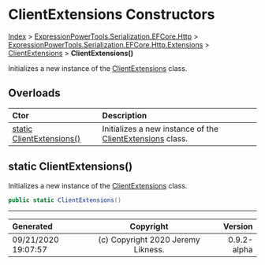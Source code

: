 ﻿# ClientExtensions Constructors

[Index](../index.md) > [ExpressionPowerTools.Serialization.EFCore.Http](ExpressionPowerTools.Serialization.EFCore.Http.a.md) > [ExpressionPowerTools.Serialization.EFCore.Http.Extensions](ExpressionPowerTools.Serialization.EFCore.Http.Extensions.n.md) > [ClientExtensions](ExpressionPowerTools.Serialization.EFCore.Http.Extensions.ClientExtensions.cs.md) > **ClientExtensions()**

Initializes a new instance of the [ClientExtensions](ExpressionPowerTools.Serialization.EFCore.Http.Extensions.ClientExtensions.cs.md) class.

## Overloads

| Ctor | Description |
| :-- | :-- |
| [static ClientExtensions()](#static-clientextensions) | Initializes a new instance of the [ClientExtensions](ExpressionPowerTools.Serialization.EFCore.Http.Extensions.ClientExtensions.cs.md) class. |

## static ClientExtensions()

Initializes a new instance of the [ClientExtensions](ExpressionPowerTools.Serialization.EFCore.Http.Extensions.ClientExtensions.cs.md) class.

```csharp
public static ClientExtensions()
```



---

| Generated | Copyright | Version |
| :-- | :-: | --: |
| 09/21/2020 19:07:57 | (c) Copyright 2020 Jeremy Likness. | 0.9.2-alpha |
